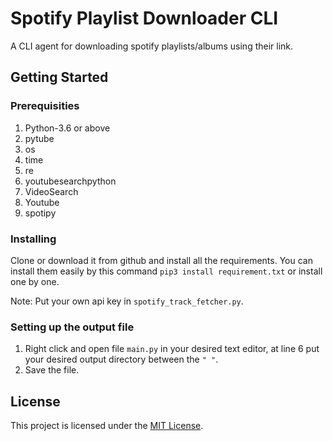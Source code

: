 # Spotify Playlist Downloader CLI

A CLI agent for downloading spotify playlists/albums using their link.

## Getting Started
### Prerequisities
1. Python-3.6 or above
2. pytube
3. os
4. time
5. re
6. youtubesearchpython
7. VideoSearch
8. Youtube
9. spotipy

### Installing
Clone or download it from github and install all the requirements. You can install them easily by this command `pip3 install requirement.txt` or install one by one.

Note: Put your own api key in `spotify_track_fetcher.py`. 

### Setting up the output file
1. Right click and open file `main.py` in your desired text editor, at line 6 put your desired output directory between the `" "`.
2. Save the file.

## License
This project is licensed under the [MIT License](LICENSE).


